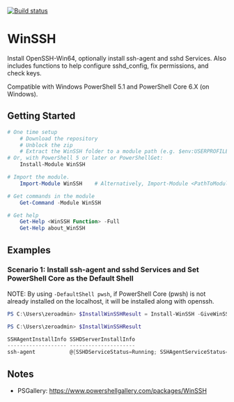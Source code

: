 [![Build status](https://ci.appveyor.com/api/projects/status/github/pldmgg/winssh?branch=master&svg=true)](https://ci.appveyor.com/project/pldmgg/winssh/branch/master)


# WinSSH
Install OpenSSH-Win64, optionally install ssh-agent and sshd Services. Also includes functions to help configure sshd_config, fix permissions, and check keys.

Compatible with Windows PowerShell 5.1 and PowerShell Core 6.X (on Windows).

## Getting Started

```powershell
# One time setup
    # Download the repository
    # Unblock the zip
    # Extract the WinSSH folder to a module path (e.g. $env:USERPROFILE\Documents\WindowsPowerShell\Modules\)
# Or, with PowerShell 5 or later or PowerShellGet:
    Install-Module WinSSH

# Import the module.
    Import-Module WinSSH    # Alternatively, Import-Module <PathToModuleFolder>

# Get commands in the module
    Get-Command -Module WinSSH

# Get help
    Get-Help <WinSSH Function> -Full
    Get-Help about_WinSSH
```

## Examples

### Scenario 1: Install ssh-agent and sshd Services and Set PowerShell Core as the Default Shell

NOTE: By using `-DefaultShell pwsh`, if PowerShell Core (pwsh) is not already installed on the localhost, it will be installed along with openssh.

```powershell
PS C:\Users\zeroadmin> $InstallWinSSHResult = Install-WinSSH -GiveWinSSHBinariesPathPriority -ConfigureSSHDOnLocalHost -DefaultShell pwsh

PS C:\Users\zeroadmin> $InstallWinSSHResult

SSHAgentInstallInfo SSHDServerInstallInfo
------------------- ---------------------
ssh-agent           @{SSHDServiceStatus=Running; SSHAgentServiceStatus=Running; RSAHostPublicKey=ssh_host_rsa_key.pub; RSAHostPrivateKey=ssh_host_rsa_key}
```

## Notes

* PSGallery: https://www.powershellgallery.com/packages/WinSSH
